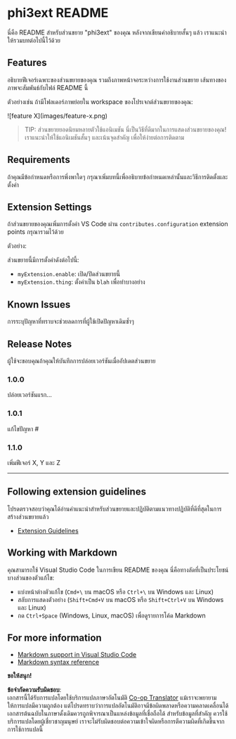 <!--
CO_OP_TRANSLATOR_METADATA:
{
  "original_hash": "be0b2937160c486180ded27e4f14adeb",
  "translation_date": "2025-05-09T05:03:33+00:00",
  "source_file": "code/07.Lab/01/Apple/phi3ext/README.md",
  "language_code": "th"
}
-->
# phi3ext README

นี่คือ README สำหรับส่วนขยาย "phi3ext" ของคุณ หลังจากเขียนคำอธิบายสั้นๆ แล้ว เราแนะนำให้รวมบทต่อไปนี้ไว้ด้วย

## Features

อธิบายฟีเจอร์เฉพาะของส่วนขยายของคุณ รวมถึงภาพหน้าจอระหว่างการใช้งานส่วนขยาย เส้นทางของภาพจะสัมพันธ์กับไฟล์ README นี้

ตัวอย่างเช่น ถ้ามีโฟลเดอร์ภาพย่อยใน workspace ของโปรเจกต์ส่วนขยายของคุณ:

\!\[feature X\]\(images/feature-x.png\)

> TIP: ส่วนขยายยอดนิยมหลายตัวใช้แอนิเมชัน นี่เป็นวิธีที่ดีมากในการแสดงส่วนขยายของคุณ! เราแนะนำให้ใช้แอนิเมชันสั้นๆ และเน้นจุดสำคัญ เพื่อให้ง่ายต่อการติดตาม

## Requirements

ถ้าคุณมีข้อกำหนดหรือการพึ่งพาใดๆ กรุณาเพิ่มบทนี้เพื่ออธิบายข้อกำหนดเหล่านั้นและวิธีการติดตั้งและตั้งค่า

## Extension Settings

ถ้าส่วนขยายของคุณเพิ่มการตั้งค่า VS Code ผ่าน `contributes.configuration` extension points กรุณารวมไว้ด้วย

ตัวอย่าง:

ส่วนขยายนี้มีการตั้งค่าดังต่อไปนี้:

* `myExtension.enable`: เปิด/ปิดส่วนขยายนี้
* `myExtension.thing`: ตั้งค่าเป็น `blah` เพื่อทำบางอย่าง

## Known Issues

การระบุปัญหาที่ทราบจะช่วยลดการที่ผู้ใช้เปิดปัญหาเดิมซ้ำๆ

## Release Notes

ผู้ใช้จะขอบคุณถ้าคุณให้บันทึกการปล่อยเวอร์ชันเมื่ออัปเดตส่วนขยาย

### 1.0.0

ปล่อยเวอร์ชันแรก...

### 1.0.1

แก้ไขปัญหา #

### 1.1.0

เพิ่มฟีเจอร์ X, Y และ Z

---

## Following extension guidelines

โปรดตรวจสอบว่าคุณได้อ่านคำแนะนำสำหรับส่วนขยายและปฏิบัติตามแนวทางปฏิบัติที่ดีที่สุดในการสร้างส่วนขยายแล้ว

* [Extension Guidelines](https://code.visualstudio.com/api/references/extension-guidelines?WT.mc_id=aiml-137032-kinfeylo)

## Working with Markdown

คุณสามารถใช้ Visual Studio Code ในการเขียน README ของคุณ นี่คือทางลัดที่เป็นประโยชน์บางส่วนของตัวแก้ไข:

* แบ่งหน้าต่างตัวแก้ไข (`Cmd+\` บน macOS หรือ `Ctrl+\` บน Windows และ Linux)
* สลับการแสดงตัวอย่าง (`Shift+Cmd+V` บน macOS หรือ `Shift+Ctrl+V` บน Windows และ Linux)
* กด `Ctrl+Space` (Windows, Linux, macOS) เพื่อดูรายการโค้ด Markdown

## For more information

* [Markdown support in Visual Studio Code](http://code.visualstudio.com/docs/languages/markdown?WT.mc_id=aiml-137032-kinfeylo)
* [Markdown syntax reference](https://help.github.com/articles/markdown-basics/)

**ขอให้สนุก!**

**ข้อจำกัดความรับผิดชอบ**:  
เอกสารนี้ได้รับการแปลโดยใช้บริการแปลภาษาอัตโนมัติ [Co-op Translator](https://github.com/Azure/co-op-translator) แม้เราจะพยายามให้การแปลมีความถูกต้อง แต่โปรดทราบว่าการแปลอัตโนมัติอาจมีข้อผิดพลาดหรือความคลาดเคลื่อนได้ เอกสารต้นฉบับในภาษาดั้งเดิมควรถูกพิจารณาเป็นแหล่งข้อมูลที่เชื่อถือได้ สำหรับข้อมูลที่สำคัญ ควรใช้บริการแปลโดยผู้เชี่ยวชาญมนุษย์ เราจะไม่รับผิดชอบต่อความเข้าใจผิดหรือการตีความผิดที่เกิดขึ้นจากการใช้การแปลนี้